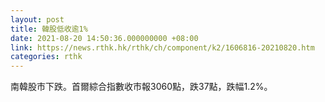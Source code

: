 ```yaml
---
layout: post
title: 韓股低收逾1%
date: 2021-08-20 14:50:36.000000000 +08:00
link: https://news.rthk.hk/rthk/ch/component/k2/1606816-20210820.htm
categories: rthk
---
```


南韓股市下跌。首爾綜合指數收市報3060點，跌37點，跌幅1.2%。
